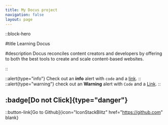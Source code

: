 ```yaml
---
title: My Docus project
navigation: false
layout: page
---
```


::block-hero

#title
Learning Docus

#description
Docus reconciles content creators and developers by offering to both the best tools to create and scale content-based websites.

::

::alert{type="info"}
Check out an **info** alert with `code` and a [link](/).
::
::alert{type="warning"}
check out an **Warning** alert with `Code` and a [Link](/).
::

## :badge[Do not Click]{type="danger"}

::button-link[Go to Github]{icon="IconStackBlitz" href="https://github.com" blank}
